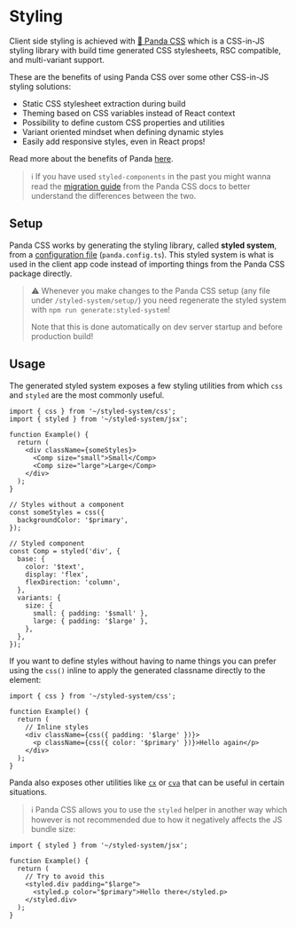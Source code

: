 # Styling

Client side styling is achieved with [🐼 Panda CSS](https://panda-css.com/) which is a CSS-in-JS styling library with build time generated CSS stylesheets, RSC compatible, and multi-variant support.

These are the benefits of using Panda CSS over some other CSS-in-JS styling solutions:

- Static CSS stylesheet extraction during build
- Theming based on CSS variables instead of React context
- Possibility to define custom CSS properties and utilities
- Variant oriented mindset when defining dynamic styles
- Easily add responsive styles, even in React props!

Read more about the benefits of Panda [here](https://panda-css.com/docs/overview/why-panda).

> ℹ️ If you have used `styled-components` in the past you might wanna read the [migration guide](https://panda-css.com/docs/migration/styled-components) from the Panda CSS docs to better understand the differences between the two.

## Setup

Panda CSS works by generating the styling library, called **styled system**, from a [configuration file](https://panda-css.com/docs/references/config) (`panda.config.ts`). This styled system is what is used in the client app code instead of importing things from the Panda CSS package directly.

> ⚠️ Whenever you make changes to the Panda CSS setup (any file under `/styled-system/setup/`) you need regenerate the styled system with `npm run generate:styled-system`!
>
> Note that this is done automatically on dev server startup and before production build!

## Usage

The generated styled system exposes a few styling utilities from which `css` and `styled` are the most commonly useful.

```tsx
import { css } from '~/styled-system/css';
import { styled } from '~/styled-system/jsx';

function Example() {
  return (
    <div className={someStyles}>
      <Comp size="small">Small</Comp>
      <Comp size="large">Large</Comp>
    </div>
  );
}

// Styles without a component
const someStyles = css({
  backgroundColor: '$primary',
});

// Styled component
const Comp = styled('div', {
  base: {
    color: '$text',
    display: 'flex',
    flexDirection: 'column',
  },
  variants: {
    size: {
      small: { padding: '$small' },
      large: { padding: '$large' },
    },
  },
});
```

If you want to define styles without having to name things you can prefer using the `css()` inline to apply the generated classname directly to the element:

```tsx
import { css } from '~/styled-system/css';

function Example() {
  return (
    // Inline styles
    <div className={css({ padding: '$large' })}>
      <p className={css({ color: '$primary' })}>Hello again</p>
    </div>
  );
}
```

Panda also exposes other utilities like [`cx`](https://panda-css.com/docs/concepts/writing-styles#merging) or [`cva`](https://panda-css.com/docs/concepts/recipes) that can be useful in certain situations.

> ℹ️ Panda CSS allows you to use the `styled` helper in another way which however is not recommended due to how it negatively affects the JS bundle size:

```tsx
import { styled } from '~/styled-system/jsx';

function Example() {
  return (
    // Try to avoid this
    <styled.div padding="$large">
      <styled.p color="$primary">Hello there</styled.p>
    </styled.div>
  );
}
```
